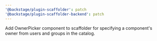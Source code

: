 ```yaml
---
'@backstage/plugin-scaffolder': patch
'@backstage/plugin-scaffolder-backend': patch
---
```


Add OwnerPicker component to scaffolder for specifying a component's owner from users and groups in the catalog.
